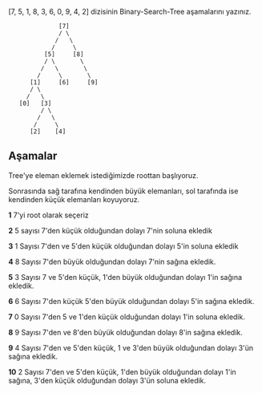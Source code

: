 [7, 5, 1, 8, 3, 6, 0, 9, 4, 2] dizisinin Binary-Search-Tree aşamalarını yazınız.
       
                  [7] 
                  / \
                 /   \ 
                /     \
              [5]     [8]
              / \       \
             /   \       \  
            /     \       \
          [1]     [6]     [9]
          / \
         /   \
       [0]   [3] 
             / \
            /   \
           /     \
          [2]    [4]

## Aşamalar

Tree'ye eleman eklemek istediğimizde roottan başlıyoruz.

Sonrasında sağ tarafına kendinden büyük elemanları, sol tarafında ise kendinden küçük elemanları koyuyoruz.

**1** 7'yi root olarak seçeriz

**2** 5 sayısı 7'den küçük olduğundan dolayı 7'nin soluna ekledik

**3** 1 Sayısı 7'den ve 5'den küçük olduğundan dolayı 5'in soluna ekledik

**4** 8 Sayısı 7'den büyük olduğundan dolayı 7'nin sağına ekledik.

**5** 3 Sayısı 7 ve 5'den küçük, 1'den büyük olduğundan dolayı 1'in sağına ekledik.

**6** 6 Sayısı 7'den küçük 5'den büyük olduğundan dolayı 5'in sağına ekledik.

**7** 0 Sayısı 7'den 5 ve 1'den küçük olduğundan dolayı 1'in soluna ekledik.

**8** 9 Sayısı 7'den ve 8'den büyük olduğundan dolayı 8'in sağına ekledik.

**9** 4 Sayısı 7'den ve 5'den küçük, 1 ve 3'den büyük olduğundan dolayı 3'ün sağına ekledik.

**10** 2 Sayısı 7'den ve 5'den küçük, 1'den büyük olduğundan dolayı 1'in sağına, 3'den küçük olduğundan dolayı 3'ün soluna ekledik.

